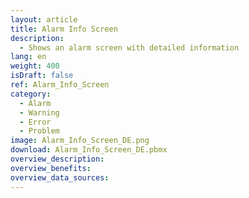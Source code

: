 ```yaml
---
layout: article
title: Alarm Info Screen
description: 
  - Shows an alarm screen with detailed information 
lang: en
weight: 400
isDraft: false
ref: Alarm_Info_Screen
category:
  - Alarm
  - Warning
  - Error
  - Problem
image: Alarm_Info_Screen_DE.png
download: Alarm_Info_Screen_DE.pbmx
overview_description:
overview_benefits:
overview_data_sources:
---
```

